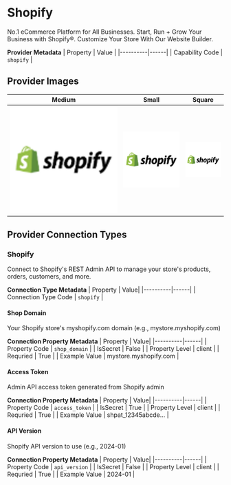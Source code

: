 # Shopify
No.1 eCommerce Platform for All Businesses. Start, Run + Grow Your Business with Shopify®. Customize Your Store With Our Website Builder.

**Provider Metadata**
| Property | Value |
|----------|------|
| Capability Code | `shopify` |

## Provider Images
| Medium | Small | Square |
|--------|-------|--------|
| ![Shopify Provider Medium Image](./images/shopify_medium.png) | ![Shopify Provider Small Image](./images/shopify_small.png) | ![Shopify Provider Square Image](./images/shopify_square.png) |

## Provider Connection Types

### Shopify
Connect to Shopify's REST Admin API to manage your store's products, orders, customers, and more.

**Connection Type Metadata**
| Property | Value|
|----------|------|
| Connection Type Code | `shopify` |

#### Shop Domain
Your Shopify store's myshopify.com domain (e.g., mystore.myshopify.com)

**Connection Property Metadata**
| Property | Value|
|----------|------|
| Property Code | `shop_domain` |
| IsSecret | False |
| Property Level | client |
| Requried | True |
| Example Value | mystore.myshopify.com |

#### Access Token
Admin API access token generated from Shopify admin

**Connection Property Metadata**
| Property | Value|
|----------|------|
| Property Code | `access_token` |
| IsSecret | True |
| Property Level | client |
| Requried | True |
| Example Value | shpat_12345abcde... |

#### API Version
Shopify API version to use (e.g., 2024-01)

**Connection Property Metadata**
| Property | Value|
|----------|------|
| Property Code | `api_version` |
| IsSecret | False |
| Property Level | client |
| Requried | True |
| Example Value | 2024-01 |



